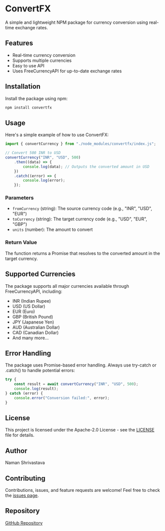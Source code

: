 # ConvertFX

A simple and lightweight NPM package for currency conversion using real-time exchange rates.

## Features

- Real-time currency conversion
- Supports multiple currencies
- Easy to use API
- Uses FreeCurrencyAPI for up-to-date exchange rates

## Installation

Install the package using npm:

```bash
npm install convertfx
```

## Usage

Here's a simple example of how to use ConvertFX:

```javascript
import { convertCurrency } from "./node_modules/convertfx/index.js";

// Convert 500 INR to USD
convertCurrency("INR", "USD", 500)
    .then((data) => {
        console.log(data); // Outputs the converted amount in USD
    })
    .catch((error) => {
        console.log(error);
    });
```

### Parameters

- `fromCurrency` (string): The source currency code (e.g., "INR", "USD", "EUR")
- `toCurrency` (string): The target currency code (e.g., "USD", "EUR", "GBP")
- `units` (number): The amount to convert

### Return Value

The function returns a Promise that resolves to the converted amount in the target currency.

## Supported Currencies

The package supports all major currencies available through FreeCurrencyAPI, including:
- INR (Indian Rupee)
- USD (US Dollar)
- EUR (Euro)
- GBP (British Pound)
- JPY (Japanese Yen)
- AUD (Australian Dollar)
- CAD (Canadian Dollar)
- And many more...

## Error Handling

The package uses Promise-based error handling. Always use try-catch or .catch() to handle potential errors:

```javascript
try {
    const result = await convertCurrency("INR", "USD", 500);
    console.log(result);
} catch (error) {
    console.error("Conversion failed:", error);
}
```

## License

This project is licensed under the Apache-2.0 License - see the [LICENSE](LICENSE) file for details.

## Author

Naman Shrivastava

## Contributing

Contributions, issues, and feature requests are welcome! Feel free to check the [issues page](https://github.com/NamanShrivastava1/convertfx/issues).

## Repository

[GitHub Repository](https://github.com/NamanShrivastava1/convertfx)
